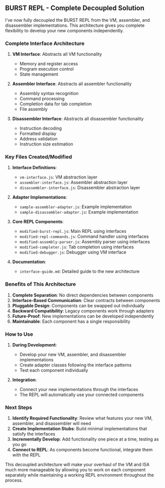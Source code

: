 ## BURST REPL - Complete Decoupled Solution 

I've now fully decoupled the BURST REPL from the VM, assembler, and disassembler implementations. This architecture gives you complete flexibility to develop your new components independently.

### Complete Interface Architecture

1. **VM Interface**: Abstracts all VM functionality
   - Memory and register access
   - Program execution control
   - State management

2. **Assembler Interface**: Abstracts all assembler functionality
   - Assembly syntax recognition
   - Command processing
   - Completion data for tab completion
   - File assembly

3. **Disassembler Interface**: Abstracts all disassembler functionality
   - Instruction decoding
   - Formatted display
   - Address validation
   - Instruction size estimation

### Key Files Created/Modified

1. **Interface Definitions**:
   - `vm-interface.js`: VM abstraction layer
   - `assembler-interface.js`: Assembler abstraction layer
   - `disassembler-interface.js`: Disassembler abstraction layer

2. **Adapter Implementations**:
   - `sample-assembler-adapter.js`: Example implementation
   - `sample-disassembler-adapter.js`: Example implementation

3. **Core REPL Components**:
   - `modified-burst-repl.js`: Main REPL using interfaces
   - `modified-repl-commands.js`: Command handler using interfaces
   - `modified-assembly-parser.js`: Assembly parser using interfaces
   - `modified-completer.js`: Tab completion using interfaces
   - `modified-debugger.js`: Debugger using VM interface

4. **Documentation**:
   - `interface-guide.md`: Detailed guide to the new architecture

### Benefits of This Architecture

1. **Complete Separation**: No direct dependencies between components
2. **Interface-Based Communication**: Clear contracts between components
3. **Pluggable Design**: Components can be swapped out individually
4. **Backward Compatibility**: Legacy components work through adapters
5. **Future-Proof**: New implementations can be developed independently
6. **Maintainable**: Each component has a single responsibility

### How to Use

1. **During Development**:
   - Develop your new VM, assembler, and disassembler implementations
   - Create adapter classes following the interface patterns
   - Test each component individually

2. **Integration**:
   - Connect your new implementations through the interfaces
   - The REPL will automatically use your connected components

### Next Steps

1. **Identify Required Functionality**: Review what features your new VM, assembler, and disassembler will need
2. **Create Implementation Stubs**: Build minimal implementations that satisfy the interfaces
3. **Incrementally Develop**: Add functionality one piece at a time, testing as you go
4. **Connect to REPL**: As components become functional, integrate them with the REPL

This decoupled architecture will make your overhaul of the VM and ISA much more manageable by allowing you to work on each component separately while maintaining a working REPL environment throughout the process.

